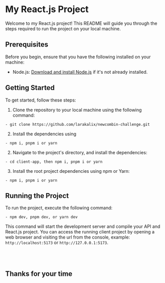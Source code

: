 # My React.js Project

Welcome to my React.js project! This README will guide you through the steps required to run the project on your local machine.

## Prerequisites

Before you begin, ensure that you have the following installed on your machine:

-   Node.js: [Download and install Node.js](https://nodejs.org) if it's not already installed.

## Getting Started

To get started, follow these steps:

1. Clone the repository to your local machine using the following command:

```
- git clone https://github.com/larakalix/newcombin-challenge.git
```

2. Install the dependencies using

```
- npm i, pnpm i or yarn
```

2. Navigate to the project's directory, and install the dependencies:

```
- cd client-app, then npm i, pnpm i or yarn
```

3. Install the root project dependencies using npm or Yarn:

```
- npm i, pnpm i or yarn
```

## Running the Project

To run the project, execute the following command:

```
- npm dev, pnpm dev, or yarn dev
```

This command will start the development server and compile your API and React.js project. You can access the running client project by opening a web browser and visiting the url from the console, example: `http://localhost:5173` or `http://127.0.0.1:5173`.

<br/><br/>

## Thanks for your time
